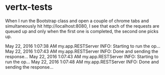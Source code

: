 # vertx-tests

When I run the Bootstrap class and open a couple of chrome tabs and simultaneously hit http://localhost:8080,
I see that each of the requests are queued up and only when the first one is completed, the second one picks up.

May 22, 2016 1:07:38 AM my.app.RESTServer
INFO: Starting to run the op...
May 22, 2016 1:07:43 AM my.app.RESTServer
INFO: Done and sending the response...
May 22, 2016 1:07:43 AM my.app.RESTServer
INFO: Starting to run the op...
May 22, 2016 1:07:48 AM my.app.RESTServer
INFO: Done and sending the response...
